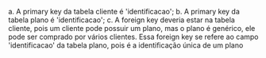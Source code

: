 a. A primary key da tabela cliente é 'identificacao';
b. A primary key da tabela plano é 'identificacao';
c. A foreign key deveria estar na tabela cliente, pois um cliente pode possuir um plano, mas o plano é genérico, ele pode ser comprado por vários clientes.
Essa foreign key se refere ao campo 'identificacao' da tabela plano, pois é a identificação única de um plano